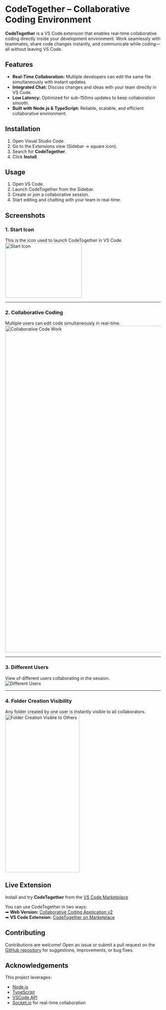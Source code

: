 # CodeTogether – Collaborative Coding Environment

**CodeTogether** is a VS Code extension that enables real-time collaborative coding directly inside your development environment. Work seamlessly with teammates, share code changes instantly, and communicate while coding—all without leaving VS Code.

## Features
- **Real-Time Collaboration:** Multiple developers can edit the same file simultaneously with instant updates.
- **Integrated Chat:** Discuss changes and ideas with your team directly in VS Code.
- **Low Latency:** Optimized for sub-150ms updates to keep collaboration smooth.
- **Built with Node.js & TypeScript:** Reliable, scalable, and efficient collaborative environment.

## Installation
1. Open Visual Studio Code.
2. Go to the Extensions view (Sidebar → square icon).
3. Search for **CodeTogether**.
4. Click **Install**.

## Usage
1. Open VS Code.
2. Launch CodeTogether from the Sidebar.
3. Create or join a collaborative session.
4. Start editing and chatting with your team in real-time.

## Screenshots

### 1. Start Icon
This is the icon used to launch CodeTogether in VS Code.  
<img width="248" height="177" alt="Start Icon" src="https://github.com/user-attachments/assets/1844f9f3-45a4-4825-82e5-36c50cff6713" />

---

### 2. Collaborative Coding
Multiple users can edit code simultaneously in real-time.  
<img width="1854" height="1056" alt="Collaborative Code Work" src="https://github.com/user-attachments/assets/7ac737a4-ac67-43f2-bdf7-9ea93c092e9e" />

---

### 3. Different Users
View of different users collaborating in the session.  
![Different Users](https://github.com/user-attachments/assets/2f0a310f-2425-4bf0-ba4d-be7a90fe56d7)

---

### 4. Folder Creation Visibility
Any folder created by one user is instantly visible to all collaborators.  
<img width="240" height="511" alt="Folder Creation Visible to Others" src="https://github.com/user-attachments/assets/87a21966-33cf-4569-a9de-24199d3c35d9" />


## Live Extension
Install and try **CodeTogether** from the [VS Code Marketplace](https://marketplace.visualstudio.com/items?itemName=arunavapari.i0can0help0you)  

You can use CodeTogether in two ways:  
➡ **Web Version:** [Collaborative Coding Application v2](https://github.com/i0am0arunava/colaborative_codeing-_application_v-2-)  
➡ **VS Code Extension:** [CodeTogether on Marketplace](https://marketplace.visualstudio.com/items?itemName=arunavapari.i0can0help0you)

## Contributing
Contributions are welcome! Open an issue or submit a pull request on the [GitHub repository](https://github.com/your-repo) for suggestions, improvements, or bug fixes.

## Acknowledgements
This project leverages:  
- [Node.js](https://nodejs.org/)  
- [TypeScript](https://www.typescriptlang.org/)  
- [VSCode API](https://code.visualstudio.com/api)  
- [Socket.io](https://socket.io/) for real-time collaboration
